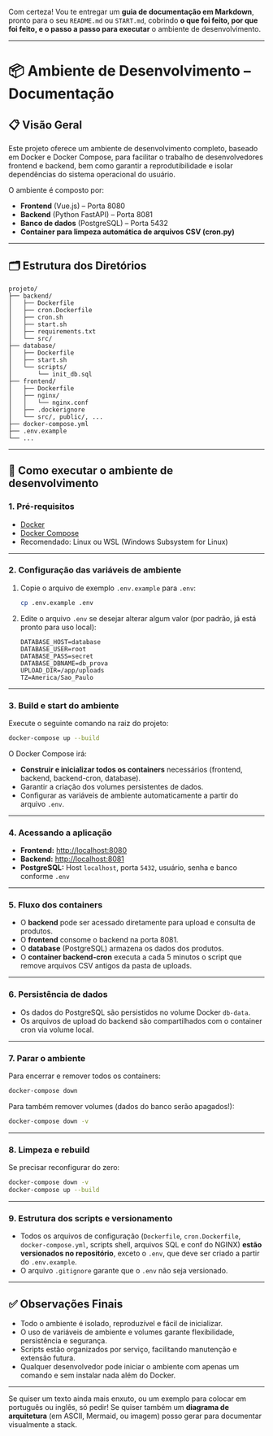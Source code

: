 Com certeza! Vou te entregar um **guia de documentação em Markdown**, pronto para o seu `README.md` ou `START.md`, cobrindo **o que foi feito, por que foi feito, e o passo a passo para executar** o ambiente de desenvolvimento.

---

# 📦 Ambiente de Desenvolvimento – Documentação

## 📋 Visão Geral

Este projeto oferece um ambiente de desenvolvimento completo, baseado em Docker e Docker Compose, para facilitar o trabalho de desenvolvedores frontend e backend, bem como garantir a reprodutibilidade e isolar dependências do sistema operacional do usuário.

O ambiente é composto por:

* **Frontend** (Vue.js) – Porta 8080
* **Backend** (Python FastAPI) – Porta 8081
* **Banco de dados** (PostgreSQL) – Porta 5432
* **Container para limpeza automática de arquivos CSV (cron.py)**

---

## 🗂️ Estrutura dos Diretórios

```text
projeto/
├── backend/
│   ├── Dockerfile
│   ├── cron.Dockerfile
│   ├── cron.sh
│   ├── start.sh
│   ├── requirements.txt
│   └── src/
├── database/
│   ├── Dockerfile
│   ├── start.sh
│   └── scripts/
│       └── init_db.sql
├── frontend/
│   ├── Dockerfile
│   ├── nginx/
│   │   └── nginx.conf
│   ├── .dockerignore
│   └── src/, public/, ...
├── docker-compose.yml
├── .env.example
└── ...
```

---

## 🚀 Como executar o ambiente de desenvolvimento

### 1. **Pré-requisitos**

* [Docker](https://docs.docker.com/engine/install)
* [Docker Compose](https://docs.docker.com/compose/install)
* Recomendado: Linux ou WSL (Windows Subsystem for Linux)

---

### 2. **Configuração das variáveis de ambiente**

1. Copie o arquivo de exemplo `.env.example` para `.env`:

   ```bash
   cp .env.example .env
   ```
2. Edite o arquivo `.env` se desejar alterar algum valor (por padrão, já está pronto para uso local):

   ```
   DATABASE_HOST=database
   DATABASE_USER=root
   DATABASE_PASS=secret
   DATABASE_DBNAME=db_prova
   UPLOAD_DIR=/app/uploads
   TZ=America/Sao_Paulo
   ```

---

### 3. **Build e start do ambiente**

Execute o seguinte comando na raiz do projeto:

```bash
docker-compose up --build
```

O Docker Compose irá:

* **Construir e inicializar todos os containers** necessários (frontend, backend, backend-cron, database).
* Garantir a criação dos volumes persistentes de dados.
* Configurar as variáveis de ambiente automaticamente a partir do arquivo `.env`.

---

### 4. **Acessando a aplicação**

* **Frontend:** [http://localhost:8080](http://localhost:8080)
* **Backend:** [http://localhost:8081](http://localhost:8081)
* **PostgreSQL:** Host `localhost`, porta `5432`, usuário, senha e banco conforme `.env`

---

### 5. **Fluxo dos containers**

* O **backend** pode ser acessado diretamente para upload e consulta de produtos.
* O **frontend** consome o backend na porta 8081.
* O **database** (PostgreSQL) armazena os dados dos produtos.
* O **container backend-cron** executa a cada 5 minutos o script que remove arquivos CSV antigos da pasta de uploads.

---

### 6. **Persistência de dados**

* Os dados do PostgreSQL são persistidos no volume Docker `db-data`.
* Os arquivos de upload do backend são compartilhados com o container cron via volume local.

---

### 7. **Parar o ambiente**

Para encerrar e remover todos os containers:

```bash
docker-compose down
```

Para também remover volumes (dados do banco serão apagados!):

```bash
docker-compose down -v
```

---

### 8. **Limpeza e rebuild**

Se precisar reconfigurar do zero:

```bash
docker-compose down -v
docker-compose up --build
```

---

### 9. **Estrutura dos scripts e versionamento**

* Todos os arquivos de configuração (`Dockerfile`, `cron.Dockerfile`, `docker-compose.yml`, scripts shell, arquivos SQL e conf do NGINX) **estão versionados no repositório**, exceto o `.env`, que deve ser criado a partir do `.env.example`.
* O arquivo `.gitignore` garante que o `.env` não seja versionado.

---

## ✅ Observações Finais

* Todo o ambiente é isolado, reproduzível e fácil de inicializar.
* O uso de variáveis de ambiente e volumes garante flexibilidade, persistência e segurança.
* Scripts estão organizados por serviço, facilitando manutenção e extensão futura.
* Qualquer desenvolvedor pode iniciar o ambiente com apenas um comando e sem instalar nada além do Docker.

---

Se quiser um texto ainda mais enxuto, ou um exemplo para colocar em português ou inglês, só pedir!
Se quiser também um **diagrama de arquitetura** (em ASCII, Mermaid, ou imagem) posso gerar para documentar visualmente a stack.
